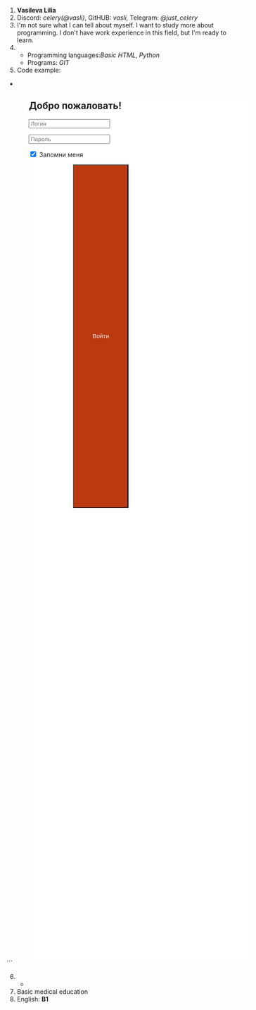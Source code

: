 1. **Vasileva Lilia**
2. Discord: *celery(@vasli)*, GitHUB: *vasli*, Telegram: *@just_celery*
3. I'm not sure what I can tell about myself. I want to study more about programming. I don't have work experience in this field, but I'm ready to learn. 
4. * Programming languages:*Basic  HTML*, *Python*
    * Programs: *GIT*
5. Code example:
* ```<!DOCTYPE html>
<html>
    <head>
        <meta charset="UTF-8">
        <title>Форма для входа</title>
        <style>
           .vhod {
            background-color: rgb(187, 57, 17);
            color: rgb(245, 243, 238);
            width: 25% ;
            height: 20%;
            position: relative;
            left: 20%;
           } 
           .wind {
               min-height: 50%;
               min-width: 40%;
               position: relative;
               left: 10%;
               border: rgb(248, 141, 0);
               background-color: white;
           }
        </style>
    </head>
    <body>
        <form action="/example/handler.php">
        <div class="wind"> 
            <h2>Добро пожаловать!</h2>
            <p><input name="login" placeholder="Логин"></p>
            <p><input type="password" name="pass" placeholder="Пароль"></p>
            <p><input type="checkbox" checked name="remember"> Запомни меня</p>
            <p><button class="vhod"> Войти </button></p>
        </div>
    </body>
</html>
```

6. -
7. Basic medical education
8. English: **B1**
